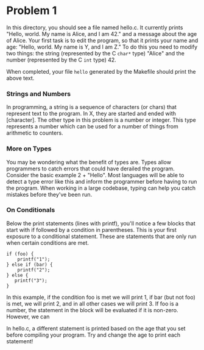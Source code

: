 # Problem 1
In this directory, you should see a file named hello.c.
It currently prints "Hello, world. My name is Alice, and I am 42." and
a message about the age of Alice.
Your first task is to edit the program, so that it prints
your name and age:
"Hello, world. My name is Y, and I am Z." To do this you need
to modify two things: the string (represented by the C ```char*``` type) "Alice" and the 
number (represented by the C ```int``` type) 42.

When completed, your file ```hello``` generated by the Makefile
should print the above text.

### Strings and Numbers
In programming, a string is a sequence of characters (or chars) that represent text to the
program. In X, they are started and ended with [character]. The other type
in this problem is a number or integer. This type represents a number which
can be used for a number of things from arithmetic to counters.

### More on Types
You may be wondering what the benefit of types are. Types allow programmers to
catch errors that could have derailed the program. Consider the basic example
2 + "Hello". Most languages will be able to detect a type error like this
and inform the programmer before having to run the program. When working
in a large codebase, typing can help you catch mistakes before
they've been run.

### On Conditionals
Below the print statements (lines with printf), you'll notice a few blocks that
start with if followed by a condition in parentheses. This is your first exposure
to a conditional statement. These are statements that are only run when certain
conditions are met. 

```
if (foo) {
    printf("1");
} else if (bar) {
    printf("2");
} else {
   printf("3");
}
```

In this example, if the condition foo is met we will print 1, if
bar (but not foo) is met, we will print 2, and in all other cases
we will print 3. 
If foo is a number, the statement in the block will be evaluated if it is non-zero.
However, we can



In hello.c, a different statement is printed based on the
age that you set before compiling your program. Try and change the age
to print each statement!